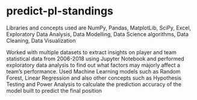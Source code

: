 # predict-pl-standings

Libraries and concepts used are NumPy, Pandas, MatplotLib, SciPy, Excel, Exploratory Data Analysis, Data Modelling, Data Science algorithms, Data Cleaning, Data Visualization

Worked with multiple datasets to extract insights on player and team statistical data from 2006-2018 using Jupyter Notebook and performed exploratory data analysis to find out what factors may majorly affect a team’s performance.
Used Machine Learning models such as Random Forest, Linear Regression and also other concepts such as Hypothesis Testing and Power Analysis to calculate the prediction accuracy of the model built to predict the final position
